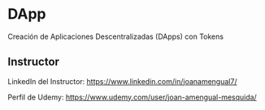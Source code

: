 # DApp
 Creación de Aplicaciones Descentralizadas (DApps) con Tokens
 
## Instructor 

LinkedIn del Instructor: https://www.linkedin.com/in/joanamengual7/

Perfil de Udemy: https://www.udemy.com/user/joan-amengual-mesquida/

